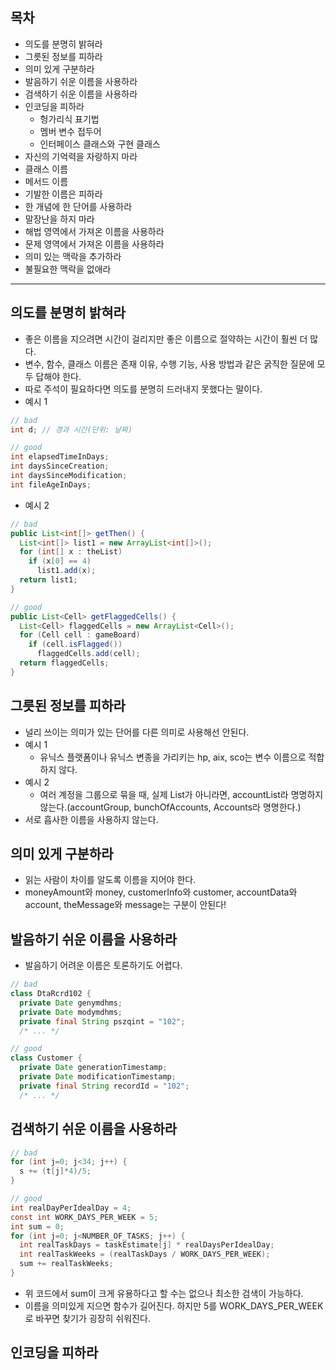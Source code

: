 ## 목차
+ 의도를 분명히 밝혀라
+ 그릇된 정보를 피하라
+ 의미 있게 구분하라
+ 발음하기 쉬운 이름을 사용하라
+ 검색하기 쉬운 이름을 사용하라
+ 인코딩을 피하라
  + 헝가리식 표기법
  + 멤버 변수 접두어
  + 인터페이스 클래스와 구현 클래스
+ 자신의 기억력을 자랑하지 마라
+ 클래스 이름
+ 메서드 이름
+ 기발한 이름은 피하라
+ 한 개념에 한 단어를 사용하라
+ 말장난을 하지 마라
+ 해법 영역에서 가져온 이름을 사용하라
+ 문제 영역에서 가져온 이름을 사용하라
+ 의미 있는 맥락을 추가하라
+ 불필요한 맥락을 없애라

----

## 의도를 분명히 밝혀라
+ 좋은 이름을 지으려면 시간이 걸리지만 좋은 이름으로 절약하는 시간이 훨씬 더 많다.
+ 변수, 함수, 클래스 이름은 존재 이유, 수행 기능, 사용 방법과 같은 굵직한 질문에 모두 답해야 한다.
+ 따로 주석이 필요하다면 의도를 분명히 드러내지 못했다는 말이다.
+ 예시 1
```java
// bad
int d; // 경과 시간(단위: 날짜)
```
```java
// good
int elapsedTimeInDays;
int daysSinceCreation;
int daysSinceModification;
int fileAgeInDays;
```
+ 예시 2
```java
// bad
public List<int[]> getThen() {
  List<int[]> list1 = new ArrayList<int[]>();
  for (int[] x : theList)
    if (x[0] == 4)
      list1.add(x);
  return list1;
}
```
```java
// good
public List<Cell> getFlaggedCells() {
  List<Cell> flaggedCells = new ArrayList<Cell>();
  for (Cell cell : gameBoard)
    if (cell.isFlagged())
      flaggedCells.add(cell);
  return flaggedCells;
}
```

## 그릇된 정보를 피하라
+ 널리 쓰이는 의미가 있는 단어를 다른 의미로 사용해선 안된다.
+ 예시 1
  + 유닉스 플랫폼이나 유닉스 변종을 가리키는 hp, aix, sco는 변수 이름으로 적합하지 않다.
+ 예시 2
  + 여러 계정을 그룹으로 묶을 때, 실제 List가 아니라면, accountList라 명명하지 않는다.(accountGroup, bunchOfAccounts, Accounts라 명명한다.)
+ 서로 흡사한 이름을 사용하지 않는다.

## 의미 있게 구분하라
+ 읽는 사람이 차이를 알도록 이름을 지어야 한다.
+ moneyAmount와 money, customerInfo와 customer, accountData와 account, theMessage와 message는 구분이 안된다!

## 발음하기 쉬운 이름을 사용하라
+ 발음하기 어려운 이름은 토론하기도 어렵다.
```java
// bad
class DtaRcrd102 {
  private Date genymdhms;
  private Date modymdhms;
  private final String pszqint = "102";
  /* ... */
```
```java
// good
class Customer {
  private Date generationTimestamp;
  private Date modificationTimestamp;
  private final String recordId = "102";
  /* ... */
```

## 검색하기 쉬운 이름을 사용하라
```java
// bad
for (int j=0; j<34; j++) {
  s += (t[j]*4)/5;
}
```
```java
// good
int realDayPerIdealDay = 4;
const int WORK_DAYS_PER_WEEK = 5;
int sum = 0;
for (int j=0; j<NUMBER_OF_TASKS; j++) {
  int realTaskDays = taskEstimate[j] * realDaysPerIdealDay;
  int realTaskWeeks = (realTaskDays / WORK_DAYS_PER_WEEK);
  sum += realTaskWeeks;
}
```
+ 위 코드에서 sum이 크게 유용하다고 할 수는 없으나 최소한 검색이 가능하다.
+ 이름을 의미있게 지으면 함수가 길어진다. 하지만 5를 WORK_DAYS_PER_WEEK로 바꾸면 찾기가 굉장히 쉬워진다.

## 인코딩을 피하라
